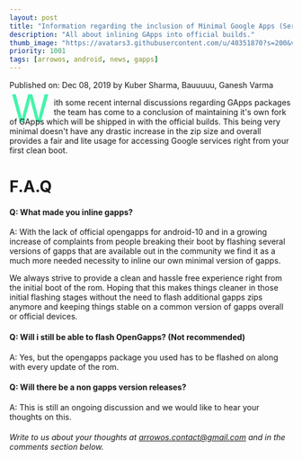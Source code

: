 ```yaml
---
layout: post
title: "Information regarding the inclusion of Minimal Google Apps (Services, Play Store etc) into the official builds!"
description: "All about inlining GApps into official builds."
thumb_image: "https://avatars3.githubusercontent.com/u/40351870?s=200&v=4"
priority: 1001
tags: [arrowos, android, news, gapps]
---
```


Published on: Dec 08, 2019 by Kuber Sharma, Bauuuuu, Ganesh Varma<br>

<style type="text/css" media="Screen">
 .Dropcap {
  color: #42f5aa;
  float: left;
  font-size: 69px;
  line-height: 30px;
  padding-top: 4px;
  padding-right: 8px;
  padding-left: 3px;
}
</style>

<span class="Dropcap">W</span>ith some recent internal discussions regarding GApps packages the team has come to a conclusion of maintaining it's own fork of GApps which will be shipped in with the official builds. This being very minimal doesn't have any drastic increase in the zip size and overall provides a fair and lite usage for accessing Google services right from your first clean boot.

# F.A.Q <br>
#### Q: What made you inline gapps?

A: With the lack of official opengapps for android-10 and in a growing increase of complaints from people breaking their boot by flashing several versions of gapps that are available out in the community we find it as a much more needed necessity to inline our own minimal version of gapps.

We always strive to provide a clean and hassle free experience right from the initial boot of the rom. Hoping that this makes things cleaner in those initial flashing stages without the need to flash additional gapps zips anymore and keeping things stable on a common version of gapps overall or official devices.

#### Q: Will i still be able to flash OpenGapps? (**Not recommended**)

A: Yes, but the opengapps package you used has to be flashed on along with every update of the rom. 

#### Q: Will there be a non gapps version releases?

A: This is still an ongoing discussion and we would like to hear your thoughts on this.

###### Write to us about your thoughts at <arrowos.contact@gmail.com> and in the comments section below. <br>
